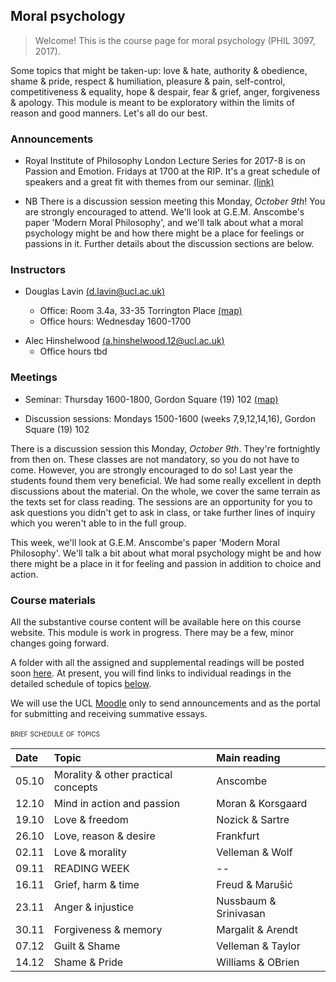 ## Moral psychology

> Welcome! This is the course page for moral psychology (PHIL 3097, 2017). 

Some topics that might be taken-up: love & hate, authority & obedience, shame & pride, respect & humiliation, pleasure & pain, self-control, competitiveness & equality, hope & despair, fear & grief, anger, forgiveness & apology. This module is meant to be exploratory within the limits of reason and good manners. Let's all do our best.

### Announcements

- Royal Institute of Philosophy London Lecture Series for 2017-8 is on Passion and Emotion. Fridays at 1700 at the RIP. It's a great schedule of speakers and a great fit with themes from our seminar. [(link)](http://royalinstitutephilosophy.org/events/london-lecture-series/)

- NB There is a discussion session meeting this Monday, *October 9th*! You are strongly encouraged to attend. We'll look at G.E.M. Anscombe's paper 'Modern Moral Philosophy', and we'll talk about what a moral psychology might be and how there might be a place for feelings or passions in it. Further details about the discussion sections are below.


### Instructors

- Douglas Lavin [(d.lavin@ucl.ac.uk)](d.lavin@ucl.ac.uk)

  + Office: Room 3.4a, 33-35 Torrington Place [(map)](http://www.ucl.ac.uk/maps/33-35-torrington-place)
  + Office hours: Wednesday 1600-1700
    <!-- - [email policy](#noemail) -->
 <!-- [schedule](http://www.supersaas.co.uk/schedule/DouglasLavin/OfficeHoursUCL) -->


- Alec Hinshelwood [(a.hinshelwood.12@ucl.ac.uk)](a.hinshelwood.12@ucl.ac.uk)
  + Office hours tbd


### Meetings

- Seminar: Thursday 1600-1800, Gordon Square (19) 102 [(map)](http://www.ucl.ac.uk/maps/19-gordon-square)

- Discussion sessions: Mondays 1500-1600 (weeks 7,9,12,14,16), Gordon Square (19) 102

There is a discussion session this Monday, *October 9th*. They're fortnightly from then on. These classes are not mandatory, so you do not have to come. However, you are strongly encouraged to do so! Last year the students found them very beneficial. We had some really excellent in depth discussions about the material. On the whole, we cover the same terrain as the texts set for class reading. The sessions are an opportunity for you to ask questions you didn't get to ask in class, or take further lines of inquiry which you weren't able to in the full group.

This week, we'll look at G.E.M. Anscombe's paper 'Modern Moral Philosophy'. We'll talk a bit about what moral psychology might be and how there might be a place in it for feeling and passion in addition to choice and action.


### Course materials

All the substantive course content will be available here on this course website. This module is work in progress. There may be a few, minor changes going forward.

A folder with all the assigned and supplemental readings will be posted soon [here](https://www.dropbox.com/sh/6co6o1lykiw13uf/AAAOD2ZQkDpU9psqM2IndYbia?dl=0). At present, you will find links to individual readings in the detailed schedule of topics [below](#schedule).

We will use the UCL [Moodle](https://moodle.ucl.ac.uk/course/view.php?id=39769) only to send announcements and as the portal for submitting and receiving summative essays.


<span style="font-variant:small-caps;"> brief schedule of topics</span>

| Date  | Topic                               | Main reading          |
|:------|:------------------------------------|:----------------------|
| 05.10 | Morality & other practical concepts | Anscombe              |
| 12.10 | Mind in action and passion          | Moran & Korsgaard     |
| 19.10 | Love & freedom                      | Nozick & Sartre       |
| 26.10 | Love, reason & desire               | Frankfurt             |
| 02.11 | Love & morality                     | Velleman & Wolf       |
| 09.11 | READING WEEK                        | --                    |
| 16.11 | Grief, harm & time                  | Freud & Marušić       |
| 23.11 | Anger & injustice                   | Nussbaum & Srinivasan |
| 30.11 | Forgiveness & memory                | Margalit & Arendt     |
| 07.12 | Guilt & Shame                       | Velleman & Taylor     |
| 14.12 | Shame & Pride                       | Williams & OBrien     |


